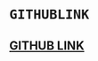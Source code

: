 # `GITHUBLINK`

## [GITHUB LINK](https://github.com/ankitNegiDev/REST_FUL_API_USING_NODE_EXPRESS/tree/main/03_REST_API_DB_ES6)
